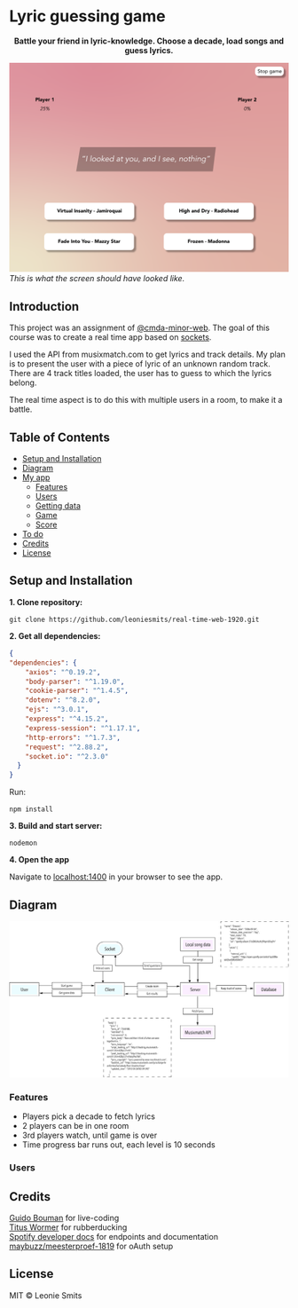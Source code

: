 # Lyric guessing game

<p align="center"><b>Battle your friend in lyric-knowledge. Choose a decade, load songs and guess lyrics.</p></b>

![preview](github/screen.png)
_This is what the screen should have looked like._

## Introduction
This project was an assignment of [@cmda-minor-web](https://github.com/cmda-minor-web/real-time-web-1920). The goal of this course was to create a real time app based on [sockets](https://socket.io/). 

I used the API from musixmatch.com to get lyrics and track details. My plan is to present the user with a piece of lyric of an unknown random track. There are 4 track titles loaded, the user has to guess to which the lyrics belong.

The real time aspect is to do this with multiple users in a room, to make it a battle.

## Table of Contents

- [Setup and Installation](#setup-and-installation)
- [Diagram](#diagram)
- [My app](#my-app)
  - [Features](#features)
  - [Users](#users)
  - [Getting data](#getting-data)
  - [Game](#game)
  - [Score](#score)
- [To do](#to-do)
- [Credits](#credits)
- [License](#license)


## Setup and Installation
**1. Clone repository:**
```
git clone https://github.com/leoniesmits/real-time-web-1920.git
```
**2. Get all dependencies:**
```json
{
"dependencies": {
    "axios": "^0.19.2",
    "body-parser": "^1.19.0",
    "cookie-parser": "^1.4.5",
    "dotenv": "^8.2.0",
    "ejs": "^3.0.1",
    "express": "^4.15.2",
    "express-session": "^1.17.1",
    "http-errors": "^1.7.3",
    "request": "^2.88.2",
    "socket.io": "^2.3.0"
  }
} 
```
Run:
```
npm install
```

**3. Build and start server:**
```
nodemon
```

**4. Open the app**

Navigate to [localhost:1400](localhost:1400) in your browser to see the app.

## Diagram

![diagram image](/github/diagram.png)

### Features 
- Players pick a decade to fetch lyrics
- 2 players can be in one room
- 3rd players watch, until game is over
- Time progress bar runs out, each level is 10 seconds

### Users

## Credits
[Guido Bouman](https://github.com/guidobouman) for live-coding   
[Titus Wormer](https://github.com/wooorm) for rubberducking         
[Spotify developer docs](https://developer.spotify.com/console/) for endpoints and documentation   
[maybuzz/meesterproef-1819](https://github.com/maybuzz/meesterproef-1819) for oAuth setup   

## License
MIT © Leonie Smits
